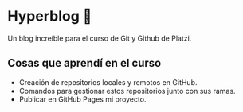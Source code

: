 # Hyperblog 💚
Un blog increíble para el curso de Git y Github de Platzi.
## Cosas que aprendí en el curso
- Creación de repositorios locales y remotos en GitHub.
- Comandos para gestionar estos repositorios junto con sus ramas.
- Publicar en GitHub Pages mi proyecto.
